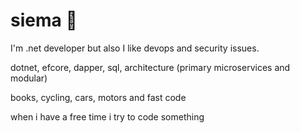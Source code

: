 # siema 👋

I'm .net developer but also I like devops and security issues.

dotnet, efcore, dapper, sql, architecture (primary microservices and modular)

books, cycling, cars, motors and fast code

when i have a free time i try to code something
